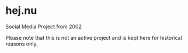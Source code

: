 # hej.nu
Social Media Project from 2002

Please note that this is not an active project and is kept here for historical reasons only.
